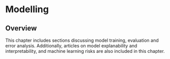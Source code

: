 # Modelling

## Overview

This chapter includes sections discussing model training, evaluation and error analysis. Additionally, articles on model explanability and interpretability, and machine learning risks are also included in this chapter.